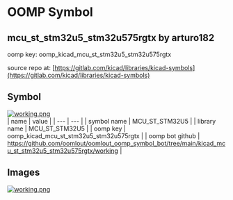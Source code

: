 # OOMP Symbol  
## mcu_st_stm32u5_stm32u575rgtx  by arturo182  
  
oomp key: oomp_kicad_mcu_st_stm32u5_stm32u575rgtx  
  
source repo at: [https://gitlab.com/kicad/libraries/kicad-symbols](https://gitlab.com/kicad/libraries/kicad-symbols)  
## Symbol  
  
[![working.png](working_600.png)](working.png)  
| name | value | 
| --- | --- | 
| symbol name | MCU_ST_STM32U5 | 
| library name | MCU_ST_STM32U5 | 
| oomp key | oomp_kicad_mcu_st_stm32u5_stm32u575rgtx | 
| oomp bot github | https://github.com/oomlout/oomlout_oomp_symbol_bot/tree/main/kicad_mcu_st_stm32u5_stm32u575rgtx/working | 
## Images  
  
[![working.png](working_140.png)](working.png)  
